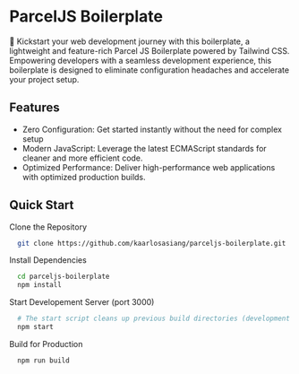 
# ParcelJS Boilerplate

🚀 Kickstart your web development journey with this boilerplate, a lightweight and feature-rich Parcel JS Boilerplate powered by Tailwind CSS. Empowering developers with a seamless development experience, this boilerplate is designed to eliminate configuration headaches and accelerate your project setup.


## Features

- Zero Configuration: Get started instantly without the need for complex setup
- Modern JavaScript: Leverage the latest ECMAScript standards for cleaner and more efficient code.
- Optimized Performance: Deliver high-performance web applications with optimized production builds.

## Quick Start

Clone the Repository
```bash
  git clone https://github.com/kaarlosasiang/parceljs-boilerplate.git
```

Install Dependencies
```bash
  cd parceljs-boilerplate
  npm install
```

Start Developement Server (port 3000)
```bash
  # The start script cleans up previous build directories (development and .parcel-cache), then uses Parcel to bundle HTML files from the public directory.
  npm start
```

Build for Production
```bash
  npm run build
```

